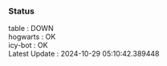 ### Status


table : DOWN  
hogwarts : OK  
icy-bot : OK  
Latest Update : 2024-10-29 05:10:42.389448
